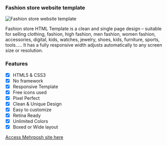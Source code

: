 ### Fashion store website template

![Fashion store website template](fashion-store-website.gif)

Fashion store HTML Template is a clean and single page design – suitable for selling clothing, fashion, high fashion, men fashion, women fashion, accessories, digital, kids, watches, jewelry, shoes, kids, furniture, sports, tools….. It has a fully responsive width adjusts automatically to any screen size or resolution.


### Features
- [x] HTML5 & CSS3
- [x] No framework
- [x] Responsive Template
- [x] Free icons used
- [x] Pixel Perfect
- [x] Clean & Unique Design
- [x] Easy to customize
- [x] Retina Ready
- [x] Unlimited Colors
- [x] Boxed or Wide layout

[Access Mehrposh site here](https://www.mehrposh.ca)
